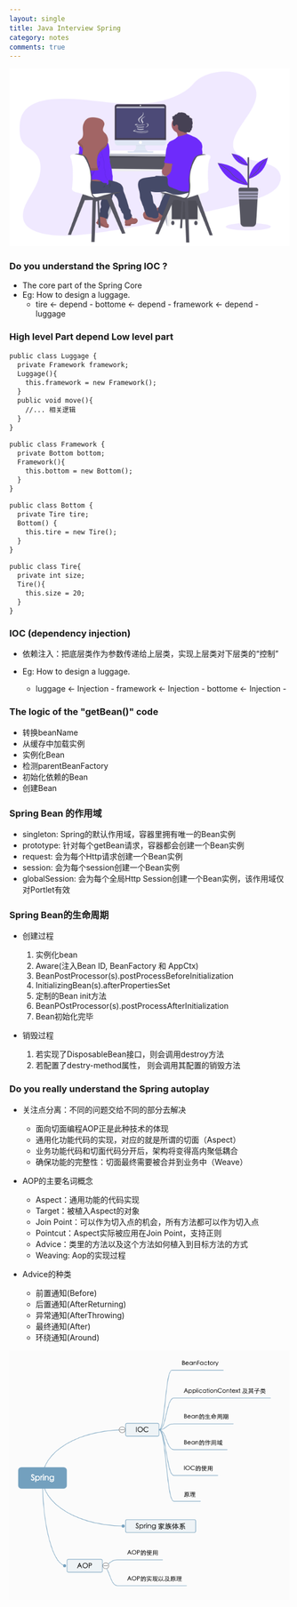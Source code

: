 ```yaml
---
layout: single
title: Java Interview Spring 
category: notes
comments: true
---
```


![](../../assets/images/JavaInterview.png)


### Do you understand the Spring IOC ?

 - The core part of the Spring Core
 - Eg: How to design a luggage.
   - tire <- depend - bottome <- depend - framework <- depend - luggage

### High level Part depend Low level part

```
public class Luggage {
  private Framework framework;
  Luggage(){
    this.framework = new Framework();
  }
  public void move(){
    //... 相关逻辑
  }
}
```

```
public class Framework {
  private Bottom bottom;
  Framework(){
    this.bottom = new Bottom();
  }
}

```


```
public class Bottom {
  private Tire tire;
  Bottom() {
    this.tire = new Tire();
  }
}
```

```
public class Tire{
  private int size;
  Tire(){
    this.size = 20;
  }
}
```

### IOC (dependency injection)
- 依赖注入：把底层类作为参数传递给上层类，实现上层类对下层类的“控制”

- Eg: How to design a luggage.
  - luggage <- Injection - framework <- Injection - bottome <- Injection -


### The logic of the "getBean()" code

  - 转换beanName
  - 从缓存中加载实例
  - 实例化Bean
  - 检测parentBeanFactory
  - 初始化依赖的Bean
  - 创建Bean

### Spring Bean 的作用域

  - singleton: Spring的默认作用域，容器里拥有唯一的Bean实例
  - prototype: 针对每个getBean请求，容器都会创建一个Bean实例
  - request: 会为每个Http请求创建一个Bean实例
  - session: 会为每个session创建一个Bean实例
  - globalSession: 会为每个全局Http Session创建一个Bean实例，该作用域仅对Portlet有效

### Spring Bean的生命周期

- 创建过程
  1. 实例化bean
  2. Aware(注入Bean ID, BeanFactory 和 AppCtx)
  3. BeanPostProcessor(s).postProcessBeforeInitialization
  4. InitializingBean(s).afterPropertiesSet
  5. 定制的Bean init方法
  6. BeanPOstProcessor(s).postProcessAfterInitialization
  7. Bean初始化完毕

- 销毁过程
  1. 若实现了DisposableBean接口，则会调用destroy方法
  2. 若配置了destry-method属性， 则会调用其配置的销毁方法

### Do you really understand the Spring autoplay

- 关注点分离：不同的问题交给不同的部分去解决

  - 面向切面编程AOP正是此种技术的体现
  - 通用化功能代码的实现，对应的就是所谓的切面（Aspect）
  - 业务功能代码和切面代码分开后，架构将变得高内聚低耦合
  - 确保功能的完整性：切面最终需要被合并到业务中（Weave）

- AOP的主要名词概念

  - Aspect：通用功能的代码实现
  - Target：被植入Aspect的对象
  - Join Point：可以作为切入点的机会，所有方法都可以作为切入点
  - Pointcut：Aspect实际被应用在Join Point，支持正则
  - Advice：类里的方法以及这个方法如何植入到目标方法的方式
  - Weaving: Aop的实现过程

- Advice的种类
  - 前置通知(Before)
  - 后置通知(AfterReturning)
  - 异常通知(AfterThrowing)
  - 最终通知(After)
  - 环绕通知(Around)

![](../../assets/images/Java_Interview_Spring.png)
